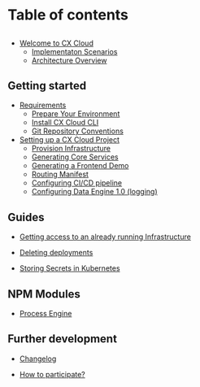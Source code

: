 # Table of contents

##

* [Welcome to CX Cloud](README.md)
  * [Implementaton Scenarios](architecture/how_to_use.md)
  * [Architecture Overview](architecture/architecture-overview.md)    
  
## Getting started  

* [Requirements](getting-started/README.md)
  * [Prepare Your Environment](getting-started/prepare-your-environment.md)
  * [Install CX Cloud CLI](getting-started/install-cxcloud-cli.md)
  * [Git Repository Conventions](getting-started/create-a-git-repository.md)
* [Setting up a CX Cloud Project](setting-up-a-cxcloud-project/README.md)
  * [Provision Infrastructure](setting-up-a-cxcloud-project/provision-infrastructure.md)
  * [Generating Core Services](setting-up-a-cxcloud-project/generating-core-services.md)
  * [Generating a Frontend Demo](setting-up-a-cxcloud-project/generating-a-frontend.md)
  * [Routing Manifest](setting-up-a-cxcloud-project/routing-manifest.md)
  * [Configuring CI/CD pipeline](setting-up-a-cxcloud-project/configuring-cicd.md)
  * [Configuring Data Engine 1.0 (logging)](setting-up-a-cxcloud-project/data-engine.md)
<!--  [Architecture](architecture/README.md) --> 
<!-- * [Best practices](best-practices/README.md) -->
<!--  * [Customizing core services and demo front-end](best-practices/customize-core-demo.md)-->
<!--  * [Creating and deploying custom front-end](best-practices/create-custom-frontend.md)-->
<!--  * [Managing your infra and Kubernetes](best-practices/how-to-run-infra.md)-->
 <!-- * [Multivendor coordination](best-practices/multivendor-coordination.md) -->

## Guides

* [Getting access to an already running Infrastructure](guides/getting-access-to-an-already-running-infrastructure.md)
<!-- * [Deploying Custom Services](guides/deploying-services.md) -->
* [Deleting deployments](guides/deleting-deployments.md)
<!-- * [Frontend Accelerators](guides/frontend-accelerators.md) -->
* [Storing Secrets in Kubernetes](guides/storing-secrets-in-kubernetes.md)
<!-- * [Domains for Kubernetes](guides/domains-for-kubernetes.md) -->
<!-- * [Manually Deploying Services](guides/manually-deploying-services.md) -->
<!-- * [Manually Defining Routing](guides/manually-defining-routing.md) -->

<!-- ## Troubleshooting -->

<!-- * [AWS Multi Factor Authentication Issues](troubleshooting/aws-multi-factor-authentication-issues.md) -->

## NPM Modules

* [Process Engine](npm-modules/process-engine.md)


## Further development

* [Changelog](further-development/changelog.md)
<!-- * [What is missing from CX Cloud?](further-development/what-is-missing.md)-->
* [How to participate?](further-development/how-to-participate.md)

